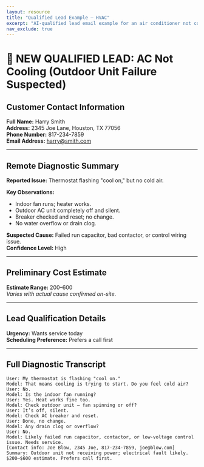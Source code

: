 ```yaml
---
layout: resource
title: "Qualified Lead Example – HVAC"
excerpt: "AI-qualified lead email example for an air conditioner not cooling, including diagnostic logic and repair estimate."
nav_exclude: true
---
```


# 📧 NEW QUALIFIED LEAD: AC Not Cooling (Outdoor Unit Failure Suspected)

## Customer Contact Information
**Full Name:** Harry Smith  
**Address:** 2345 Joe Lane, Houston, TX 77056  
**Phone Number:** 817-234-7859  
**Email Address:** harry@smith.com

---

## Remote Diagnostic Summary
**Reported Issue:** Thermostat flashing "cool on," but no cold air.

**Key Observations:**
- Indoor fan runs; heater works.  
- Outdoor AC unit completely off and silent.  
- Breaker checked and reset; no change.  
- No water overflow or drain clog.

**Suspected Cause:** Failed run capacitor, bad contactor, or control wiring issue.  
**Confidence Level:** High

---

## Preliminary Cost Estimate
**Estimate Range:** $200–$600  
*Varies with actual cause confirmed on-site.*

---

## Lead Qualification Details
**Urgency:** Wants service today  
**Scheduling Preference:** Prefers a call first

---

## Full Diagnostic Transcript

```
User: My thermostat is flashing "cool on."
Model: That means cooling is trying to start. Do you feel cold air?
User: No.
Model: Is the indoor fan running?
User: Yes. Heat works fine too.
Model: Check outdoor unit — fan spinning or off?
User: It’s off, silent.
Model: Check AC breaker and reset.
User: Done, no change.
Model: Any drain clog or overflow?
User: No.
Model: Likely failed run capacitor, contactor, or low-voltage control issue. Needs service. 
[Contact info: Joe Blow, 2345 Joe, 817-234-7859, joe@blow.com]
Summary: Outdoor unit not receiving power; electrical fault likely. $200–$600 estimate. Prefers call first.
```
